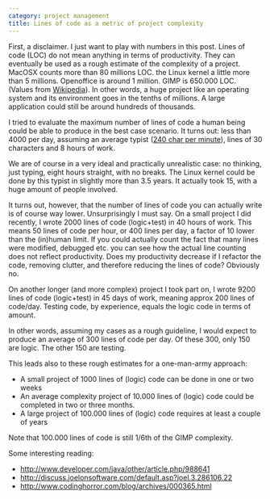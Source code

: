 ```yaml
---
category: project management
title: Lines of code as a metric of project complexity
---
```


First, a disclaimer. I just want to play with numbers in this post.
Lines of code (LOC) do not mean anything in terms of productivity. They
can eventually be used as a rough estimate of the complexity of a
project. MacOSX counts more than 80 millions LOC. the Linux kernel a
little more than 5 millions. Openoffice is around 1 million. GIMP is
650.000 LOC. (Values from
[Wikipedia](http://en.wikipedia.org/wiki/Source_lines_of_code)). In
other words, a huge project like an operating system and its environment
goes in the tenths of millions. A large application could still be
around hundreds of thousands.

I tried to evaluate the maximum number of lines of code a human being
could be able to produce in the best case scenario. It turns out: less
than 4000 per day, assuming an average typist ([240 char per
minute](http://imlocation.wordpress.com/2007/12/05/how-fast-do-people-type/)),
lines of 30 characters and 8 hours of work.

We are of course in a very ideal and practically unrealistic case: no
thinking, just typing, eight hours straight, with no breaks. The Linux
kernel could be done by this typist in slightly more than 3.5 years. It
actually took 15, with a huge amount of people involved.

It turns out, however, that the number of lines of code you can actually
write is of course way lower. Unsurprisingly I must say. On a small
project I did recently, I wrote 2000 lines of code (logic+test) in 40
hours of work. This means 50 lines of code per hour, or 400 lines per
day, a factor of 10 lower than the (in)human limit. If you could
actually count the fact that many lines were modified, debugged etc. you
can see how the actual line counting does not reflect productivity. Does
my productivity decrease if I refactor the code, removing clutter, and
therefore reducing the lines of code? Obviously no.

On another longer (and more complex) project I took part on, I wrote
9200 lines of code (logic+test) in 45 days of work, meaning approx 200
lines of code/day. Testing code, by experience, equals the logic code in
terms of amount.

In other words, assuming my cases as a rough guideline, I would expect
to produce an average of 300 lines of code per day. Of these 300, only
150 are logic. The other 150 are testing.

This leads also to these rough estimates for a one-man-army approach:

-   A small project of 1000 lines of (logic) code can be done in one or
    two weeks
-   An average complexity project of 10.000 lines of (logic) code could
    be completed in two or three months.
-   A large project of 100.000 lines of (logic) code requires at least a
    couple of years

Note that 100.000 lines of code is still 1/6th of the GIMP complexity.

Some interesting reading:

-   <http://www.developer.com/java/other/article.php/988641>
-   <http://discuss.joelonsoftware.com/default.asp?joel.3.286106.22>
-   <http://www.codinghorror.com/blog/archives/000365.html>
